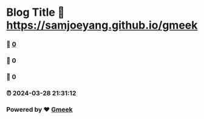 # Blog Title :link: https://samjoeyang.github.io/gmeek 
### :page_facing_up: [0](https://samjoeyang.github.io/gmeek/tag.html) 
### :speech_balloon: 0 
### :hibiscus: 0 
### :alarm_clock: 2024-03-28 21:31:12 
### Powered by :heart: [Gmeek](https://github.com/Meekdai/Gmeek)

